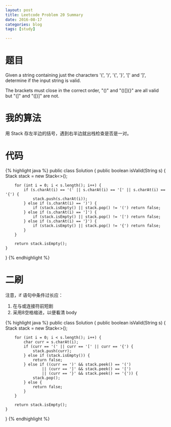 ```yaml
---
layout: post
title: Leetcode Problem 20 Summary
date: 2016-08-17
categories: blog
tags: [study]

---
```


# 题目

Given a string containing just the characters '(', ')', '{', '}', '[' and ']', determine if the input string is valid.

The brackets must close in the correct order, "()" and "()[]{}" are all valid but "(]" and "([)]" are not.

# 我的算法

用 Stack 存左半边的括号，遇到右半边就出栈检查是否是一对。

# 代码

{% highlight java %}
public class Solution {
    public boolean isValid(String s) {
        Stack<Character> stack = new Stack<>();
        
        for (int i = 0; i < s.length(); i++) {
            if (s.charAt(i) == '(' || s.charAt(i) == '[' || s.charAt(i) == '{') {
                stack.push(s.charAt(i));
            } else if (s.charAt(i) == ')') {
                if (stack.isEmpty() || stack.pop() != '(') return false;
            } else if (s.charAt(i) == ']') {
                if (stack.isEmpty() || stack.pop() != '[') return false;
            } else if (s.charAt(i) == '}') {
                if (stack.isEmpty() || stack.pop() != '{') return false;
            }
        }
        
        return stack.isEmpty();
    }
}
{% endhighlight %}

# 二刷

注意，if 语句中条件过长应：

1. 在与或连接符前短剧
2. 采用8空格缩进，以便看清 body

{% highlight java %}
public class Solution {
    public boolean isValid(String s) {
        Stack<Character> stack = new Stack<>();
        
        for (int i = 0; i < s.length(); i++) {
            char curr = s.charAt(i);
            if (curr == '(' || curr == '[' || curr == '{') {
                stack.push(curr);
            } else if (stack.isEmpty()) {
                return false;
            } else if ((curr == ')' && stack.peek() == '(') 
                    || (curr == ']' && stack.peek() == '[') 
                    || (curr == '}' && stack.peek() == '{')) {
                stack.pop();
            } else {
                return false;
            }
        }
        
        return stack.isEmpty();
    }
}
{% endhighlight %}